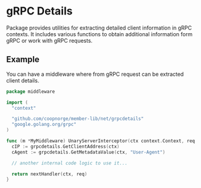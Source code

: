 # gRPC Details

Package provides utilities for extracting detailed client information in gRPC
contexts. It includes various functions to obtain additional information form
gRPC or work with gRPC requests.

## Example

You can have a middleware where from gRPC request can be extracted client
details.

```go
package middleware

import (
  "context"

  "github.com/coopnorge/member-lib/net/grpcdetails"
  "google.golang.org/grpc"
)

func (m *MyMiddleware) UnaryServerInterceptor(ctx context.Context, req any, info *grpc.UnaryServerInfo, nextHandler grpc.UnaryHandler) (resp any, err error) {
  cIP := grpcdetails.GetClientAddress(ctx)
  cAgent := grpcdetails.GetMetadataValue(ctx, "User-Agent")

  // another internal code logic to use it...

  return nextHandler(ctx, req)
}
```
